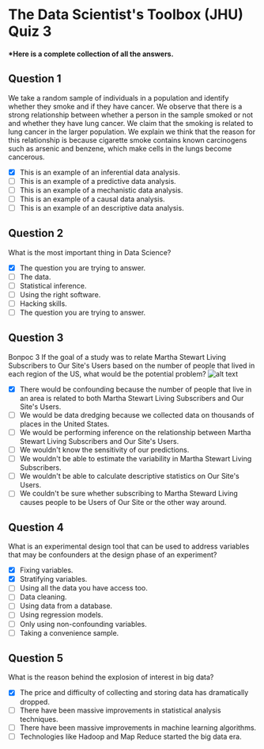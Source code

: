 # The Data Scientist's Toolbox (JHU) Quiz 3
#### *Here is a complete collection of all the answers.

Question 1
----------
We take a random sample of individuals in a population and identify whether they smoke and if they have cancer. We observe that there is a strong relationship between whether a person in the sample smoked or not and whether they have lung cancer. We claim that the smoking is related to lung cancer in the larger population. We explain we think that the reason for this relationship is because cigarette smoke contains known carcinogens such as arsenic and benzene, which make cells in the lungs become cancerous.

- [x] This is an example of an inferential data analysis.
- [ ] This is an example of a predictive data analysis.
- [ ] This is an example of a mechanistic data analysis.
- [ ] This is an example of a causal data analysis.
- [ ] This is an example of an descriptive data analysis.

Question 2
----------
What is the most important thing in Data Science?

- [x] The question you are trying to answer.
- [ ] The data.
- [ ] Statistical inference.
- [ ] Using the right software.
- [ ] Hacking skills.
- [ ] The question you are trying to answer.

Question 3
----------
Вопрос 3
If the goal of a study was to relate Martha Stewart Living Subscribers to Our Site's Users based on the number of people that lived in each region of the US, what would be the potential problem?
![alt text](https://imgs.xkcd.com/comics/heatmap.png "Source: http://xkcd.com/1138/")

- [x] There would be confounding because the number of people that live in an area is related to both Martha Stewart Living Subscribers and Our Site's Users.
- [ ] We would be data dredging because we collected data on thousands of places in the United States.
- [ ] We would be performing inference on the relationship between Martha Stewart Living Subscribers and Our Site's Users.
- [ ] We wouldn't know the sensitivity of our predictions.
- [ ] We wouldn't be able to estimate the variability in Martha Stewart Living Subscribers.
- [ ] We wouldn't be able to calculate descriptive statistics on Our Site's Users.
- [ ] We couldn't be sure whether subscribing to Martha Steward Living causes people to be Users of Our Site or the other way around.

Question 4
----------
What is an experimental design tool that can be used to address variables that may be confounders at the design phase of an experiment?

- [x] Fixing variables.
- [x] Stratifying variables.
- [ ] Using all the data you have access too.
- [ ] Data cleaning.
- [ ] Using data from a database.
- [ ] Using regression models.
- [ ] Only using non-confounding variables.
- [ ] Taking a convenience sample.

Question 5
----------
What is the reason behind the explosion of interest in big data?

- [x] The price and difficulty of collecting and storing data has dramatically dropped.
- [ ] There have been massive improvements in statistical analysis techniques.
- [ ] There have been massive improvements in machine learning algorithms.
- [ ] Technologies like Hadoop and Map Reduce started the big data era.